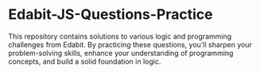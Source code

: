 # Edabit-JS-Questions-Practice
This repository contains solutions to various logic and programming challenges from Edabit. By practicing these questions, you'll sharpen your problem-solving skills, enhance your understanding of programming concepts, and build a solid foundation in logic.
